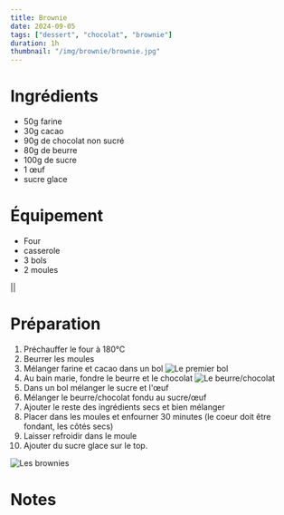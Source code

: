 ```yaml
---
title: Brownie
date: 2024-09-05
tags: ["dessert", "chocolat", "brownie"]
duration: 1h
thumbnail: "/img/brownie/brownie.jpg"
---
```



# Ingrédients

+ 50g farine
+ 30g cacao
+ 90g de chocolat non sucré
+ 80g de beurre
+ 100g de sucre
+ 1 œuf
+ sucre glace

# Équipement

+ Four
+ casserole
+ 3 bols
+ 2 moules

||
# Préparation

1. Préchauffer le four à 180°C
2. Beurrer les moules
3. Mélanger farine et cacao dans un bol
![Le premier bol](/img/brownie/brownie-step-3.jpg)
4. Au bain marie, fondre le beurre et le chocolat
![Le beurre/chocolat](/img/brownie/brownie-step-4.jpg)
5. Dans un bol mélanger le sucre et l'œuf
6. Mélanger le beurre/chocolat fondu au sucre/œuf
7. Ajouter le reste des ingrédients secs et bien mélanger
8. Placer dans les moules et enfourner 30 minutes (le coeur doit être fondant, les côtés secs)
9. Laisser refroidir dans le moule
10. Ajouter du sucre glace sur le top.

![Les brownies](/img/brownie/brownie-step-10.jpg)


# Notes
